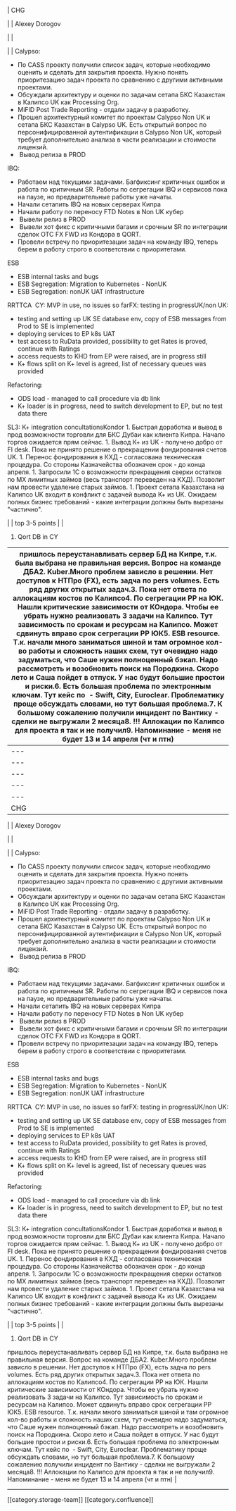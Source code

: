 





| CHG

 | 
| Alexey Dorogov

 | 
| 

 | 
| Calypso:

<ul><li>По CASS проекту получили список задач, которые необходимо оценить и сделать для закрытия проекта. Нужно понять приоритезацию задач проекта по сравнению с другими активными проектами.</li><li>Обсуждали архитектуру и оценки по задачам сетапа БКС Казахстан в Калипсо UK как Processing Org.</li><li>MiFID Post Trade Reporting - отдали задачу в разработку.</li><li>Прошел архитектурный комитет по проектам Calypso Non UK и сетапа БКС Казахстан в Calypso UK. Есть открытый вопрос по персонифицированной аутентификации в Calypso Non UK, который требует дополнительно анализа в части реализации и стоимости лицензий.</li><li> Вывод релиза в PROD </li></ul>

IBQ:

<ul><li>Работаем над текущими задачами. Багфиксинг критичных ошибок и работа по критичным SR. Работы по сегрегации IBQ и сервисов пока на паузе, но предварительные работы уже начаты.</li><li>Начали сетапить IBQ на новых серверах Кипра</li><li>Начали работу по переносу FTD Notes в Non UK кубер</li><li> Вывели релиз в PROD</li><li> Вывели хот фикс с критичными багами и срочным SR по интеграции сделок OTC FX FWD из Кондора в QORT.</li><li>Провели встречу по приоритезации задач на команду IBQ, теперь берем в работу строго в соответствии с приоритетами.</li></ul>ESB<ul><li>ESB internal tasks and bugs</li><li>ESB Segregation: Migration to Kubernetes - NonUK</li><li>ESB Segregation: nonUK UAT infrastructure</li></ul>RRTTCA  CY: MVP in use, no issues so farFX: testing in progressUK/non UK:<ul><li>testing and setting up UK SE database env, copy of ESB messages from Prod to SE is implemented</li><li>deploying services to EP k8s UAT</li><li>test access to RuData provided, possibility to get Rates is proved, continue with Ratings</li><li>access requests to KHD from EP were raised, are in progress still</li><li>K+ flows split on K+ level is agreed, list of necessary queues was provided</li></ul>Refactoring:<ul><li>ODS load - managed to call procedure via db link</li><li>K+ loader is in progress, need to switch development to EP, but no test data there</li></ul>SL3: K+ integration concultationsKondor
1. Быстрая доработка и вывод в прод возможности торговли для БКС Дубаи как клиента Кипра. Начало торгов ожидается прям сейчас.
1. Вывод К+ из UK - получено добро от FI desk. Пока не принято решение о прекращении фондирования счетов UK.
1. Перенос фондирования в КХД - согласована техническая процедура. Со стороны Казначейства обозначен срок - до конца апреля.
1. Запросили 1С о возможности прекращения сверки остатков по МХ лимитных займов (весь транспорт переведен на КХД). Позволит нам провести удаление старых займов.
1. Проект сетапа Казахстана на Калипсо UK входит в конфликт с задачей вывода К+ из UK. Ожидаем полных бизнес требований - какие интеграции должны быть вырезаны "частично".

 | 
| top 3-5 points | 
| 
1. Qort DB in CY

пришлось переустанавливать сервер БД на Кипре, т.к. была выбрана не правильная версия. Вопрос на команде ДБА2. Kuber.Много проблем зависло в решении. Нет доступов к НТПро (FX), есть задча по pers volumes. Есть ряд других открытых задач.3. Пока нет ответа по аллокациям костов по Калипсо4. По сегрегации РР на ЮК. Нашли критические зависимости от КОндора. Чтобы ее убрать нужно реализовать 3 задачи на Калипсо. Тут зависимость по срокам и ресурсам на Калипсо. Может сдвинуть вправо срок сегрегации РР ЮК5. ESB resource. Т.к. начали много заниматься шиной и там огромное кол-во работы и сложность наших схем, тут очевидно надо задуматься, что Саше нужен полноценный бэкап. Надо рассмотреть и возобновить поиск на Породкина. Скоро лето и Саша пойдет в отпуск. У нас будут большие простои и риски.6. Есть большая проблема по электронным ключам. Тут кейс по  - Swift, City, Euroclear. Проблематику проще обсуждать словами, но тут большая проблема.7. К большому сожалению получили инцидент по Вантику - сделки не выгружали 2 месяца8. !!! Аллокации по Калипсо для проекта я так и не получил9. Напоминание - меня не будет 13 и 14 апреля (чт и птн) | 
|  --- | 
|  --- | 
|  --- | 
|  --- | 
|  --- | 
|  --- | 
| CHG

 | 
| Alexey Dorogov

 | 
| 

 | 
| Calypso:

<ul><li>По CASS проекту получили список задач, которые необходимо оценить и сделать для закрытия проекта. Нужно понять приоритезацию задач проекта по сравнению с другими активными проектами.</li><li>Обсуждали архитектуру и оценки по задачам сетапа БКС Казахстан в Калипсо UK как Processing Org.</li><li>MiFID Post Trade Reporting - отдали задачу в разработку.</li><li>Прошел архитектурный комитет по проектам Calypso Non UK и сетапа БКС Казахстан в Calypso UK. Есть открытый вопрос по персонифицированной аутентификации в Calypso Non UK, который требует дополнительно анализа в части реализации и стоимости лицензий.</li><li> Вывод релиза в PROD </li></ul>

IBQ:

<ul><li>Работаем над текущими задачами. Багфиксинг критичных ошибок и работа по критичным SR. Работы по сегрегации IBQ и сервисов пока на паузе, но предварительные работы уже начаты.</li><li>Начали сетапить IBQ на новых серверах Кипра</li><li>Начали работу по переносу FTD Notes в Non UK кубер</li><li> Вывели релиз в PROD</li><li> Вывели хот фикс с критичными багами и срочным SR по интеграции сделок OTC FX FWD из Кондора в QORT.</li><li>Провели встречу по приоритезации задач на команду IBQ, теперь берем в работу строго в соответствии с приоритетами.</li></ul>ESB<ul><li>ESB internal tasks and bugs</li><li>ESB Segregation: Migration to Kubernetes - NonUK</li><li>ESB Segregation: nonUK UAT infrastructure</li></ul>RRTTCA  CY: MVP in use, no issues so farFX: testing in progressUK/non UK:<ul><li>testing and setting up UK SE database env, copy of ESB messages from Prod to SE is implemented</li><li>deploying services to EP k8s UAT</li><li>test access to RuData provided, possibility to get Rates is proved, continue with Ratings</li><li>access requests to KHD from EP were raised, are in progress still</li><li>K+ flows split on K+ level is agreed, list of necessary queues was provided</li></ul>Refactoring:<ul><li>ODS load - managed to call procedure via db link</li><li>K+ loader is in progress, need to switch development to EP, but no test data there</li></ul>SL3: K+ integration concultationsKondor
1. Быстрая доработка и вывод в прод возможности торговли для БКС Дубаи как клиента Кипра. Начало торгов ожидается прям сейчас.
1. Вывод К+ из UK - получено добро от FI desk. Пока не принято решение о прекращении фондирования счетов UK.
1. Перенос фондирования в КХД - согласована техническая процедура. Со стороны Казначейства обозначен срок - до конца апреля.
1. Запросили 1С о возможности прекращения сверки остатков по МХ лимитных займов (весь транспорт переведен на КХД). Позволит нам провести удаление старых займов.
1. Проект сетапа Казахстана на Калипсо UK входит в конфликт с задачей вывода К+ из UK. Ожидаем полных бизнес требований - какие интеграции должны быть вырезаны "частично".

 | 
| top 3-5 points | 
| 
1. Qort DB in CY

пришлось переустанавливать сервер БД на Кипре, т.к. была выбрана не правильная версия. Вопрос на команде ДБА2. Kuber.Много проблем зависло в решении. Нет доступов к НТПро (FX), есть задча по pers volumes. Есть ряд других открытых задач.3. Пока нет ответа по аллокациям костов по Калипсо4. По сегрегации РР на ЮК. Нашли критические зависимости от КОндора. Чтобы ее убрать нужно реализовать 3 задачи на Калипсо. Тут зависимость по срокам и ресурсам на Калипсо. Может сдвинуть вправо срок сегрегации РР ЮК5. ESB resource. Т.к. начали много заниматься шиной и там огромное кол-во работы и сложность наших схем, тут очевидно надо задуматься, что Саше нужен полноценный бэкап. Надо рассмотреть и возобновить поиск на Породкина. Скоро лето и Саша пойдет в отпуск. У нас будут большие простои и риски.6. Есть большая проблема по электронным ключам. Тут кейс по  - Swift, City, Euroclear. Проблематику проще обсуждать словами, но тут большая проблема.7. К большому сожалению получили инцидент по Вантику - сделки не выгружали 2 месяца8. !!! Аллокации по Калипсо для проекта я так и не получил9. Напоминание - меня не будет 13 и 14 апреля (чт и птн) | 







*****

[[category.storage-team]] 
[[category.confluence]] 
